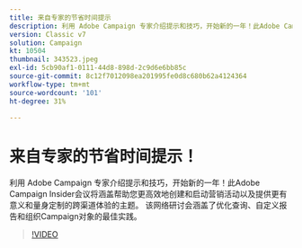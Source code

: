```yaml
---
title: 来自专家的节省时间提示
description: 利用 Adobe Campaign 专家介绍提示和技巧，开始新的一年！此Adobe Campaign测试人员会议将涵盖帮助您提高效率的主题……（请用60到160个字符描述）
version: Classic v7
solution: Campaign
kt: 10504
thumbnail: 343523.jpeg
exl-id: 5cb90af1-0111-44d8-898d-2c9d6e6bb85c
source-git-commit: 8c12f7012098ea201995fe0d8c680b62a4124364
workflow-type: tm+mt
source-wordcount: '101'
ht-degree: 31%

---
```


# 来自专家的节省时间提示！

利用 Adobe Campaign 专家介绍提示和技巧，开始新的一年！此Adobe Campaign Insider会议将涵盖帮助您更高效地创建和启动营销活动以及提供更有意义和量身定制的跨渠道体验的主题。 该网络研讨会涵盖了优化查询、自定义报告和组织Campaign对象的最佳实践。

>[!VIDEO](https://video.tv.adobe.com/v/343523/?quality=12&learn=on)
